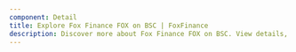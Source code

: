 ```yaml
---
component: Detail
title: Explore Fox Finance FOX on BSC | FoxFinance
description: Discover more about Fox Finance FOX on BSC. View details, explore or add to MetaMask.
---
```

